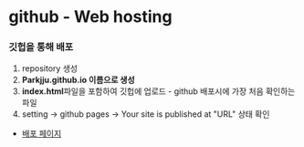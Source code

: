 # github - Web hosting

### 깃헙을 통해 배포

1. repository 생성
2. **Parkjju.github.io 이름으로 생성**
3. **index.html**파일을 포함하여 깃헙에 업로드 - github 배포시에 가장 처음 확인하는 파일
4. setting -> github pages -> Your site is published at "URL" 상태 확인

-   [배포 페이지](https://parkjju.github.io/)
